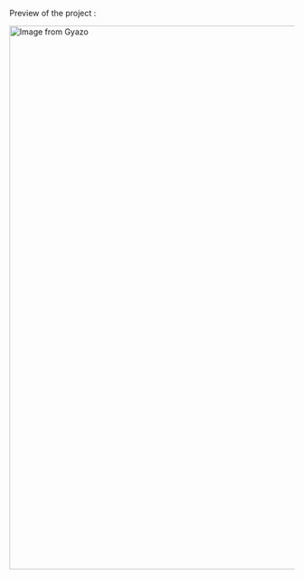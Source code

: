 Preview of the project :

<a href="https://gyazo.com/9e459808cc1131ef963a0d5ed3b08e85"><img src="https://i.gyazo.com/9e459808cc1131ef963a0d5ed3b08e85.gif" alt="Image from Gyazo" width="960"/></a>
